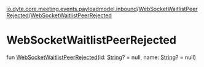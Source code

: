 [io.dyte.core.meeting.events.payloadmodel.inbound](../index.md)/[WebSocketWaitlistPeerRejected](index.md)/[WebSocketWaitlistPeerRejected](-web-socket-waitlist-peer-rejected.md)

# WebSocketWaitlistPeerRejected


fun [WebSocketWaitlistPeerRejected](-web-socket-waitlist-peer-rejected.md)(id: [String](https://kotlinlang.org/api/latest/jvm/stdlib/kotlin/-string/index.html)? = null, name: [String](https://kotlinlang.org/api/latest/jvm/stdlib/kotlin/-string/index.html)? = null)
